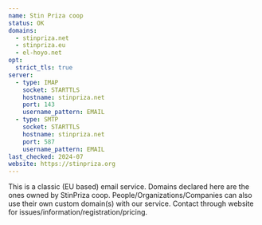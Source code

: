 ```yaml
---
name: Stin Priza coop
status: OK
domains: 
  - stinpriza.net
  - stinpriza.eu
  - el-hoyo.net
opt:
  strict_tls: true
server:
  - type: IMAP
    socket: STARTTLS
    hostname: stinpriza.net
    port: 143
    username_pattern: EMAIL
  - type: SMTP
    socket: STARTTLS
    hostname: stinpriza.net
    port: 587
    username_pattern: EMAIL
last_checked: 2024-07
website: https://stinpriza.org
---
```

This is a classic (EU based) email service.
Domains declared here are the ones owned by StinPriza coop. People/Organizations/Companies can also use their own custom domain(s) with our service.
Contact through website for issues/information/registration/pricing.
